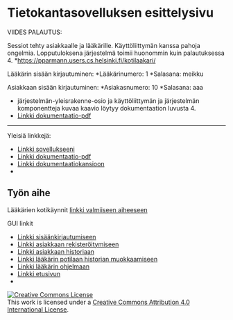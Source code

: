 # Tietokantasovelluksen esittelysivu

VIIDES PALAUTUS:

Sessiot tehty asiakkaalle ja lääkärille. Käyttöliittymän kanssa pahoja ongelmia. Lopputuloksena järjestelmä
toimii huonommin kuin palautuksessa 4. 
*https://pparmann.users.cs.helsinki.fi/kotilaakari/

Lääkärin sisään kirjautuminen:
*Lääkärinumero:  1
*Salasana: meikku

Asiakkaan sisään kirjautuminen:
*Asiakasnumero:  10
*Salasana: aaa

* järjestelmän-yleisrakenne-osio ja käyttöliittymän ja järjestelmän komponentteja kuvaa kaavio löytyy dokumentaation luvusta 4.
* [Linkki dokumentaatio-pdf](https://github.com/pparm/Tsoha-Bootstrap/blob/master/doc/dokumentaatio.pdf)

 
************************************************************************************************

Yleisiä linkkejä:

* [Linkki sovellukseeni](https://pparmann.users.cs.helsinki.fi/kotilaakari/)
* [Linkki dokumentaatio-pdf](https://github.com/pparm/Tsoha-Bootstrap/blob/master/doc/dokumentaatio.pdf)
* [Linkki dokumentaatiokansioon](https://github.com/pparm/Tsoha-Bootstrap/blob/master/doc/)
* 


## Työn aihe

Lääkärien kotikäynnit [linkki valmiiseen aiheeseen](http://advancedkittenry.github.io/suunnittelu_ja_tyoymparisto/aiheet/Laakarin_kotikaynnit.html) 

GUI linkit

* [Linkki sisäänkirjautumiseen](http://pparmann.users.cs.helsinki.fi/kotilaakari/kirjautuminen)
* [Linkki asiakkaan rekisteröitymiseen](http://pparmann.users.cs.helsinki.fi/kotilaakari/rekisteroituminen)
* [Linkki asiakkaan historiaan](http://pparmann.users.cs.helsinki.fi/kotilaakari/potilaan_historia)
* [Linkki lääkärin potilaan historian muokkaamiseen](http://pparmann.users.cs.helsinki.fi/kotilaakari/potilaan_historia_muokkaus)
* [Linkki lääkärin ohjelmaan](http://pparmann.users.cs.helsinki.fi/kotilaakari/laakarin_ohjelma)
* [Linkki etusivun](http://pparmann.users.cs.helsinki.fi/kotilaakari/)
* 
<a rel="license" href="http://creativecommons.org/licenses/by/4.0/"><img alt="Creative Commons License" style="border-width:0" src="https://i.creativecommons.org/l/by/4.0/88x31.png" /></a><br />This work is licensed under a <a rel="license" href="http://creativecommons.org/licenses/by/4.0/">Creative Commons Attribution 4.0 International License</a>.

